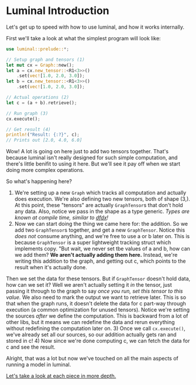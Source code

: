 # Luminal Introduction

Let's get up to speed with how to use luminal, and how it works internally.

First we'll take a look at what the simplest program will look like:
```rust
use luminal::prelude::*;

// Setup graph and tensors (1)
let mut cx = Graph::new();
let a = cx.new_tensor::<R1<3>>()
    .set(vec![1.0, 2.0, 3.0]);
let b = cx.new_tensor::<R1<3>>()
    .set(vec![1.0, 2.0, 3.0]);

// Actual operations (2)
let c = (a + b).retrieve();

// Run graph (3)
cx.execute();

// Get result (4)
println!("Result: {:?}", c);
// Prints out [2.0, 4.0, 6.0]
```
Wow! A lot is going on here just to add two tensors together. That's because luminal isn't really designed for such simple computation, and there's little benifit to using it here. But we'll see it pay off when we start doing more complex operations.

So what's happening here?
1) We're setting up a new `Graph` which tracks all computation and actually does execution. We're also defining two new tensors, both of shape (3,). At this point, these "tensors" are actually `GraphTensor`s that don't hold any data. Also, notice we pass in the shape as a type generic. *Types are known at compile time, similar to [dfdx](https://github.com/coreylowman/dfdx)!*
2) Now we can start doing the thing we came here for: the addition. So we add two `GraphTensor`s together, and get a new `GraphTensor`. Notice this *does not* consume anything, and we're free to use a or b later on. This is because `GraphTensor` is a super lightweight tracking struct which implements copy. "But wait, we never set tbe values of a and b, how can we add them? **We aren't actually adding them here.** Instead, we're writing this addition to the graph, and getting out c, which points to the result when it's actually done.

Then we set the data for these tensors. But if `GraphTensor` doesn't hold data, how can we set it? Well we aren't actually setting it *in* the tensor, just passing it through to the graph to say *once you run, set this tensor to this value.* We also need to mark the output we want to retrieve later. This is so that when the graph runs, it doesn't delete the data for c part-way through execution (a common optimization for unused tensors). Notice we're setting the sources *after* we define the computation. This is backward from a lot of other libs, but it means we can redefine the data and rerun everything without redefining the computation later on.
3) Once we call `cx.execute()`, we've already set all our sources, so our addition actually gets ran and stored in c!
4) Now since we're done computing c, we can fetch the data for c and see the result.

Alright, that was a lot but now we've touched on all the main aspects of running a model in luminal.

[Let's take a look at each piece in more depth.](https://github.com/jafioti/luminal/blob/main/docs/02%20GraphTensor%20API.md)